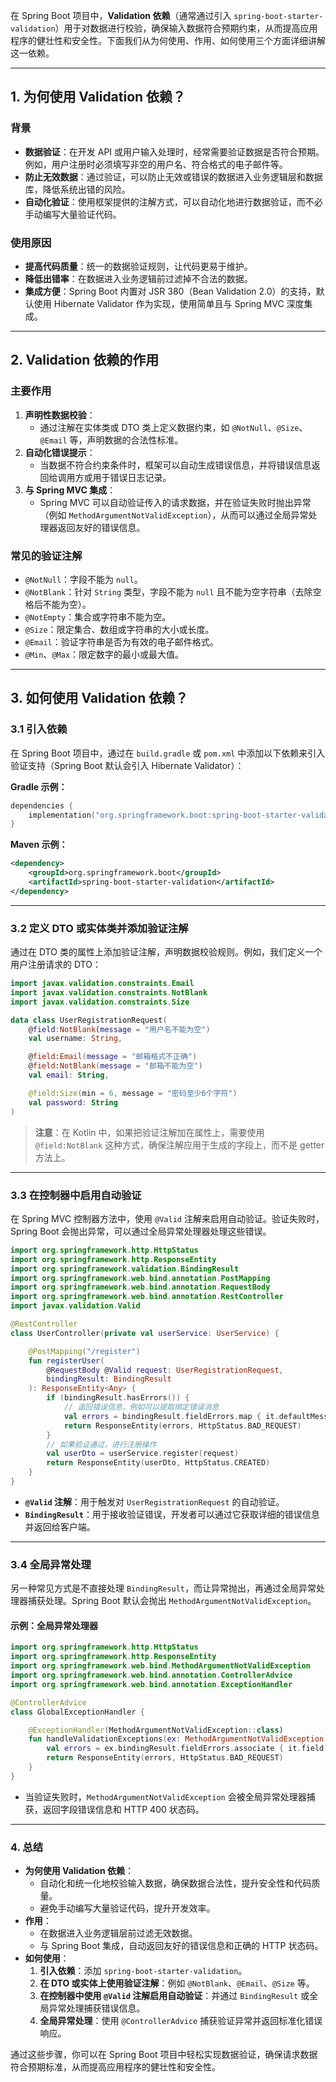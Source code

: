 在 Spring Boot 项目中，**Validation 依赖**（通常通过引入 `spring-boot-starter-validation`）用于对数据进行校验，确保输入数据符合预期约束，从而提高应用程序的健壮性和安全性。下面我们从为何使用、作用、如何使用三个方面详细讲解这一依赖。

---

## 1. 为何使用 Validation 依赖？

### **背景**

- **数据验证**：在开发 API 或用户输入处理时，经常需要验证数据是否符合预期。例如，用户注册时必须填写非空的用户名、符合格式的电子邮件等。
- **防止无效数据**：通过验证，可以防止无效或错误的数据进入业务逻辑层和数据库，降低系统出错的风险。
- **自动化验证**：使用框架提供的注解方式，可以自动化地进行数据验证，而不必手动编写大量验证代码。

### **使用原因**

- **提高代码质量**：统一的数据验证规则，让代码更易于维护。
- **降低出错率**：在数据进入业务逻辑前过滤掉不合法的数据。
- **集成方便**：Spring Boot 内置对 JSR 380（Bean Validation 2.0）的支持，默认使用 Hibernate Validator 作为实现，使用简单且与 Spring MVC 深度集成。

---

## 2. Validation 依赖的作用

### **主要作用**

1. **声明性数据校验**：
    - 通过注解在实体类或 DTO 类上定义数据约束，如 `@NotNull`、`@Size`、`@Email` 等，声明数据的合法性标准。
2. **自动化错误提示**：
    - 当数据不符合约束条件时，框架可以自动生成错误信息，并将错误信息返回给调用方或用于错误日志记录。
3. **与 Spring MVC 集成**：
    - Spring MVC 可以自动验证传入的请求数据，并在验证失败时抛出异常（例如 `MethodArgumentNotValidException`），从而可以通过全局异常处理器返回友好的错误信息。

### **常见的验证注解**

- `@NotNull`：字段不能为 `null`。
- `@NotBlank`：针对 `String` 类型，字段不能为 `null` 且不能为空字符串（去除空格后不能为空）。
- `@NotEmpty`：集合或字符串不能为空。
- `@Size`：限定集合、数组或字符串的大小或长度。
- `@Email`：验证字符串是否为有效的电子邮件格式。
- `@Min`、`@Max`：限定数字的最小或最大值。

---

## 3. 如何使用 Validation 依赖？

### **3.1 引入依赖**

在 Spring Boot 项目中，通过在 `build.gradle` 或 `pom.xml` 中添加以下依赖来引入验证支持（Spring Boot 默认会引入 Hibernate Validator）：

**Gradle 示例：**

```kotlin
dependencies {
    implementation("org.springframework.boot:spring-boot-starter-validation")
}
```

**Maven 示例：**

```xml
<dependency>
    <groupId>org.springframework.boot</groupId>
    <artifactId>spring-boot-starter-validation</artifactId>
</dependency>
```

---

### **3.2 定义 DTO 或实体类并添加验证注解**

通过在 DTO 类的属性上添加验证注解，声明数据校验规则。例如，我们定义一个用户注册请求的 DTO：

```kotlin
import javax.validation.constraints.Email
import javax.validation.constraints.NotBlank
import javax.validation.constraints.Size

data class UserRegistrationRequest(
    @field:NotBlank(message = "用户名不能为空")
    val username: String,

    @field:Email(message = "邮箱格式不正确")
    @field:NotBlank(message = "邮箱不能为空")
    val email: String,

    @field:Size(min = 6, message = "密码至少6个字符")
    val password: String
)
```

> **注意**：在 Kotlin 中，如果把验证注解加在属性上，需要使用 `@field:NotBlank` 这种方式，确保注解应用于生成的字段上，而不是 getter 方法上。

---

### **3.3 在控制器中启用自动验证**

在 Spring MVC 控制器方法中，使用 `@Valid` 注解来启用自动验证。验证失败时，Spring Boot 会抛出异常，可以通过全局异常处理器处理这些错误。

```kotlin
import org.springframework.http.HttpStatus
import org.springframework.http.ResponseEntity
import org.springframework.validation.BindingResult
import org.springframework.web.bind.annotation.PostMapping
import org.springframework.web.bind.annotation.RequestBody
import org.springframework.web.bind.annotation.RestController
import javax.validation.Valid

@RestController
class UserController(private val userService: UserService) {

    @PostMapping("/register")
    fun registerUser(
        @RequestBody @Valid request: UserRegistrationRequest,
        bindingResult: BindingResult
    ): ResponseEntity<Any> {
        if (bindingResult.hasErrors()) {
            // 返回错误信息，例如可以提取绑定错误消息
            val errors = bindingResult.fieldErrors.map { it.defaultMessage }
            return ResponseEntity(errors, HttpStatus.BAD_REQUEST)
        }
        // 如果验证通过，进行注册操作
        val userDto = userService.register(request)
        return ResponseEntity(userDto, HttpStatus.CREATED)
    }
}
```

- **`@Valid` 注解**：用于触发对 `UserRegistrationRequest` 的自动验证。
- **`BindingResult`**：用于接收验证错误，开发者可以通过它获取详细的错误信息并返回给客户端。

---

### **3.4 全局异常处理**

另一种常见方式是不直接处理 `BindingResult`，而让异常抛出，再通过全局异常处理器捕获处理。Spring Boot 默认会抛出 `MethodArgumentNotValidException`。

#### **示例：全局异常处理器**

```kotlin
import org.springframework.http.HttpStatus
import org.springframework.http.ResponseEntity
import org.springframework.web.bind.MethodArgumentNotValidException
import org.springframework.web.bind.annotation.ControllerAdvice
import org.springframework.web.bind.annotation.ExceptionHandler

@ControllerAdvice
class GlobalExceptionHandler {

    @ExceptionHandler(MethodArgumentNotValidException::class)
    fun handleValidationExceptions(ex: MethodArgumentNotValidException): ResponseEntity<Map<String, String?>> {
        val errors = ex.bindingResult.fieldErrors.associate { it.field to it.defaultMessage }
        return ResponseEntity(errors, HttpStatus.BAD_REQUEST)
    }
}
```

- 当验证失败时，`MethodArgumentNotValidException` 会被全局异常处理器捕获，返回字段错误信息和 HTTP 400 状态码。

---

### **4. 总结**

- **为何使用 Validation 依赖**：
    - 自动化和统一化地校验输入数据，确保数据合法性，提升安全性和代码质量。
    - 避免手动编写大量验证代码，提升开发效率。
- **作用**：
    - 在数据进入业务逻辑层前过滤无效数据。
    - 与 Spring Boot 集成，自动返回友好的错误信息和正确的 HTTP 状态码。
- **如何使用**：
    1. **引入依赖**：添加 `spring-boot-starter-validation`。
    2. **在 DTO 或实体上使用验证注解**：例如 `@NotBlank`、`@Email`、`@Size` 等。
    3. **在控制器中使用 `@Valid` 注解启用自动验证**：并通过 `BindingResult` 或全局异常处理捕获错误信息。
    4. **全局异常处理**：使用 `@ControllerAdvice` 捕获验证异常并返回标准化错误响应。

通过这些步骤，你可以在 Spring Boot 项目中轻松实现数据验证，确保请求数据符合预期标准，从而提高应用程序的健壮性和安全性。